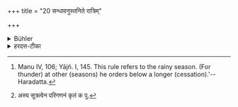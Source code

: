+++
title = "20 सन्धावनुस्तनिते रात्रिम्"

+++

<details><summary>Bühler</summary>

20. If it thunders in the evening, (he shall not study) during the night. [^12] 


[^12]:  Manu IV, 106; Yājñ. I, 145. This rule refers to the rainy season. (For thunder) at other (seasons) he orders below a longer (cessation).'--Haradatta.
</details>

<details><summary>हरदत्त-टीका</summary>

## सूत्रम्
सन्धावनुस्तनिते रात्रिम् ॥ २० ॥  
### टिप्पनी
सन्धिः सन्ध्या तस्मिन् सन्धौ । अनुस्तनिते मेघगर्जिते सति रात्रिं [^१]सर्वां रात्रिं नाऽधीयीत। वर्षताविदम् । अन्यस्मिन्नधिकं वक्ष्यति ॥२०॥  

[^१]: अस्य सूत्रत्वेन परिगणनं कृतं क पु.
</details>

